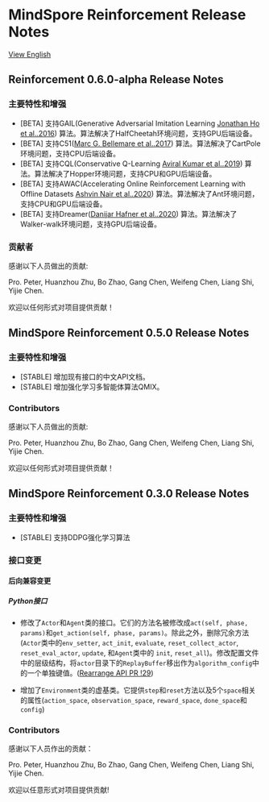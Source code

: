 # MindSpore Reinforcement Release Notes

[View English](./RELEASE.md)

## Reinforcement 0.6.0-alpha Release Notes

### 主要特性和增强

- [BETA] 支持GAIL(Generative Adversarial Imitation Learning [Jonathan Ho et al..2016](https://proceedings.neurips.cc/paper/2016/file/cc7e2b878868cbae992d1fb743995d8f-Paper.pdf)) 算法。算法解决了HalfCheetah环境问题，支持GPU后端设备。
- [BETA] 支持C51([Marc G. Bellemare et al..2017](https://arxiv.org/abs/1707.06887)) 算法。算法解决了CartPole环境问题，支持CPU后端设备。
- [BETA] 支持CQL(Conservative Q-Learning [Aviral Kumar et al..2019](https://arxiv.org/pdf/1906.00949)) 算法。算法解决了Hopper环境问题，支持CPU和GPU后端设备。
- [BETA] 支持AWAC(Accelerating Online Reinforcement Learning with Offline Datasets [Ashvin Nair et al..2020](https://arxiv.org/abs/2006.09359)) 算法。算法解决了Ant环境问题，支持CPU和GPU后端设备。
- [BETA] 支持Dreamer([Danijar Hafner et al..2020](https://arxiv.org/abs/1912.01603)) 算法。算法解决了Walker-walk环境问题，支持GPU后端设备。

### 贡献者

感谢以下人员做出的贡献:

Pro. Peter, Huanzhou Zhu, Bo Zhao, Gang Chen, Weifeng Chen, Liang Shi, Yijie Chen.

欢迎以任何形式对项目提供贡献！

## MindSpore Reinforcement 0.5.0 Release Notes

### 主要特性和增强

- [STABLE] 增加现有接口的中文API文档。
- [STABLE] 增加强化学习多智能体算法QMIX。

### Contributors

感谢以下人员做出的贡献:

Pro. Peter, Huanzhou Zhu, Bo Zhao, Gang Chen, Weifeng Chen, Liang Shi, Yijie Chen.

欢迎以任何形式对项目提供贡献！

## MindSpore Reinforcement 0.3.0 Release Notes

### 主要特性和增强

- [STABLE] 支持DDPG强化学习算法

### 接口变更  

#### 后向兼容变更

##### Python接口

- 修改了`Actor`和`Agent`类的接口。它们的方法名被修改成`act(self, phase, params)`和`get_action(self, phase, params)`。除此之外，删除冗余方法(`Actor`类中的`env_setter`, `act_init`, `evaluate`, `reset_collect_actor`, `reset_eval_actor`, `update`, 和`Agent`类中的 `init`, `reset_all`)。修改配置文件中的层级结构，将`actor`目录下的`ReplayBuffer`移出作为`algorithm_config`中的一个单独键值。([Rearrange API PR !29](https://e.gitee.com/mind_spore/repos/mindspore/reinforcement/pulls/29))

- 增加了`Environment`类的虚基类。它提供`step`和`reset`方法以及5个`space`相关的属性(`action_space`, `observation_space`, `reward_space`, `done_space`和`config`)

### Contributors

感谢以下人员作出的贡献：

Pro. Peter, Huanzhou Zhu, Bo Zhao, Gang Chen, Weifeng Chen, Liang Shi, Yijie Chen.

欢迎以任意形式对项目提供贡献!
